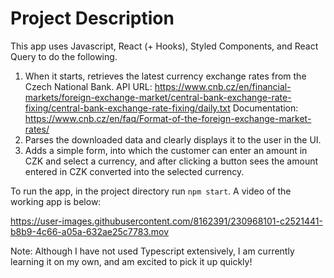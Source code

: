 # Project Description

This app uses Javascript, React (+ Hooks), Styled Components, and React Query to do the following. 

1. When it starts, retrieves the latest currency exchange rates from the Czech National Bank.
   API URL: https://www.cnb.cz/en/financial-markets/foreign-exchange-market/central-bank-exchange-rate-fixing/central-bank-exchange-rate-fixing/daily.txt
   Documentation: https://www.cnb.cz/en/faq/Format-of-the-foreign-exchange-market-rates/
2. Parses the downloaded data and clearly displays it to the user in the UI.
3. Adds a simple form, into which the customer can enter an amount in CZK and select a currency, and after clicking a button sees the amount entered in CZK converted into the selected currency.

To run the app, in the project directory run `npm start`. A video of the working app is below: 

https://user-images.githubusercontent.com/8162391/230968101-c2521441-b8b9-4c66-a05a-632ae25c7783.mov


Note: Although I have not used Typescript extensively, I am currently learning it on my own, and am excited to pick it up quickly!

